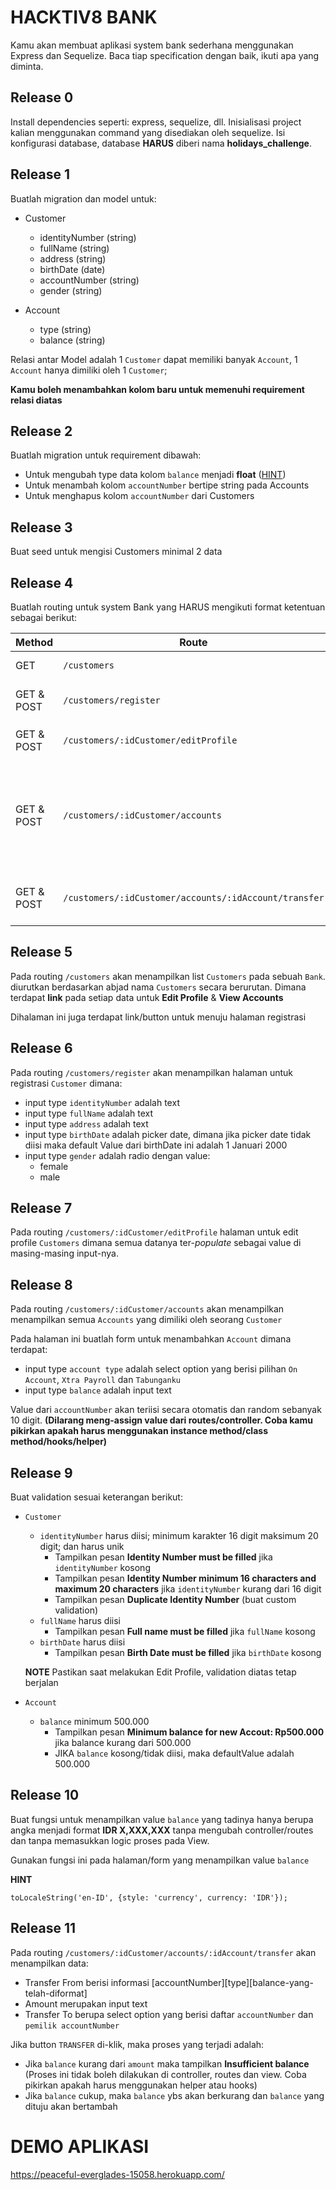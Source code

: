 # HACKTIV8 BANK

Kamu akan membuat aplikasi system bank sederhana menggunakan Express dan Sequelize. Baca tiap specification dengan baik, ikuti apa yang diminta.

## Release 0

Install dependencies seperti: express, sequelize, dll. Inisialisasi project kalian menggunakan command yang disediakan oleh sequelize. Isi konfigurasi database, database **HARUS** diberi nama **holidays_challenge**.

## Release 1

Buatlah migration dan model untuk:

- Customer
  - identityNumber (string)
  - fullName (string)
  - address (string)
  - birthDate (date)
  - accountNumber (string)
  - gender (string)

- Account
  - type (string)
  - balance (string)

Relasi antar Model adalah 1 `Customer` dapat memiliki banyak `Account`, 1 `Account` hanya dimiliki oleh 1 `Customer`;

**Kamu boleh menambahkan kolom baru untuk memenuhi requirement relasi diatas**

## Release 2

Buatlah migration untuk requirement dibawah:
- Untuk mengubah type data kolom `balance` menjadi **float** ([HINT](https://github.com/sequelize/sequelize/issues/2471))
- Untuk menambah kolom `accountNumber` bertipe string pada Accounts
- Untuk menghapus kolom `accountNumber` dari Customers


## Release 3

Buat seed untuk mengisi Customers minimal 2 data


## Release 4

Buatlah routing untuk system Bank yang HARUS mengikuti format ketentuan sebagai berikut:

| Method | Route          | Description |
|--------|----------------|-------------|
| GET    | `/customers` | Menampilkan data `Customers`|
| GET & POST  | `/customers/register` | Form untuk menambahkan data `Customer`|
| GET & POST   | `/customers/:idCustomer/editProfile` | Mengupdate data profile `Customer` |
| GET & POST   | `/customers/:idCustomer/accounts` | Menampilkan semua data `Account` yang dibuka oleh `Customer` tersebut dan Form untuk menambah `Account` |
| GET & POST | `/customers/:idCustomer/accounts/:idAccount/transfer` | Menampilkan form untuk transfer ke `Account` lain



## Release 5

Pada routing `/customers` akan menampilkan list `Customers` pada sebuah `Bank`. diurutkan berdasarkan abjad nama `Customers` secara berurutan. Dimana terdapat **link** pada setiap data untuk **Edit Profile** & **View Accounts**

Dihalaman ini juga terdapat link/button untuk menuju halaman registrasi


## Release 6

Pada routing `/customers/register` akan menampilkan halaman untuk registrasi `Customer` dimana:
  - input type `identityNumber` adalah text
  - input type `fullName` adalah text
  - input type `address` adalah text
  - input type `birthDate` adalah picker date, dimana jika picker date tidak diisi maka default Value dari birthDate ini adalah 1 Januari 2000
  - input type `gender` adalah radio dengan value:
    - female
    - male

## Release 7

Pada routing `/customers/:idCustomer/editProfile` halaman untuk edit profile `Customers` dimana semua datanya ter-*populate* sebagai value di masing-masing input-nya.


## Release 8

Pada routing `/customers/:idCustomer/accounts` akan menampilkan menampilkan semua `Accounts` yang dimiliki oleh seorang `Customer`

Pada halaman ini buatlah form untuk menambahkan `Account` dimana terdapat:
  - input type `account type` adalah select option yang berisi pilihan `On Account`, `Xtra Payroll` dan `Tabunganku`
  - input type `balance` adalah input text

Value dari `accountNumber` akan teriisi secara otomatis dan random sebanyak 10 digit. **(Dilarang meng-assign value dari routes/controller. Coba kamu pikirkan apakah harus menggunakan instance method/class method/hooks/helper)**


## Release 9

Buat validation sesuai keterangan berikut:
- `Customer`
  - `identityNumber` harus diisi; minimum karakter 16 digit maksimum 20 digit; dan harus unik
    - Tampilkan pesan **Identity Number must be filled** jika `identityNumber` kosong
    - Tampilkan pesan **Identity Number minimum 16 characters and maximum 20 characters** jika `identityNumber` kurang dari 16 digit
    - Tampilkan pesan **Duplicate Identity Number** (buat custom validation)
  - `fullName` harus diisi
    - Tampilkan pesan **Full name must be filled** jika `fullName` kosong
  - `birthDate` harus diisi
    - Tampilkan pesan **Birth Date must be filled** jika `birthDate` kosong

  **NOTE**
  Pastikan saat melakukan Edit Profile, validation diatas tetap berjalan

- `Account`
  - `balance` minimum 500.000
    - Tampilkan pesan **Minimum balance for new Accout: Rp500.000** jika balance kurang dari 500.000
    - JIKA `balance` kosong/tidak diisi, maka defaultValue adalah 500.000


## Release 10
Buat fungsi untuk menampilkan value `balance` yang tadinya hanya berupa angka menjadi format **IDR X,XXX,XXX** tanpa mengubah controller/routes dan tanpa memasukkan logic proses pada View.

Gunakan fungsi ini pada halaman/form yang menampilkan value `balance`

**HINT**
```
toLocaleString('en-ID', {style: 'currency', currency: 'IDR'});
```


## Release 11
Pada routing `/customers/:idCustomer/accounts/:idAccount/transfer` akan menampilkan data:
  - Transfer From berisi informasi [accountNumber]<space>[type]<space>[balance-yang-telah-diformat]
  - Amount merupakan input text
  - Transfer To berupa select option yang berisi daftar `accountNumber` dan `pemilik accountNumber`

Jika button `TRANSFER` di-klik, maka proses yang terjadi adalah:
  - Jika `balance` kurang dari `amount` maka tampilkan **Insufficient balance** (Proses ini tidak boleh dilakukan di controller, routes dan view. Coba pikirkan apakah harus menggunakan helper atau hooks)
  - Jika `balance` cukup, maka `balance` ybs akan berkurang dan `balance` yang dituju akan bertambah




# DEMO APLIKASI
https://peaceful-everglades-15058.herokuapp.com/
